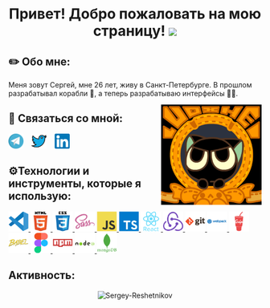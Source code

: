<h1 align="center">Привет! Добро пожаловать на мою страницу! <img
src="https://github.com/blackcater/blackcater/raw/main/images/Hi.gif" height="32" /></h1>

## ✏️ Обо мне:
Меня зовут Сергей, мне 26 лет, живу в Санкт-Петербурге. В прошлом разрабатывал корабли 🚢, а теперь разрабатываю интерфейсы 👨‍💻.

<img align="right" src="./img/banner.gif" width="200 " height="200" />

## 🧭 Связаться со мной:

<a href="https://t.me/sergeyholi"><img src="./img/telegram.svg" width="30 " height="30" /></a>
&nbsp;&nbsp;
<a href="https://twitter.com/"><img src="./img/twitter.svg" width="30 " height="30" /></a>
&nbsp;&nbsp;
<a href="https://linkedin.com/"><img src="./img/linkedin.svg" width="30 " height="30" /></a>



## ⚙️Технологии и инструменты, которые я использую:
<p>
  <a href="https://code.visualstudio.com/" target="_blank"> <img src="https://github.com/devicons/devicon/blob/master/icons/vscode/vscode-original.svg" alt="VS Code" width="40" height="40"/> </a>
  <a href="https://www.w3.org/html/" target="_blank"> <img src="https://raw.githubusercontent.com/devicons/devicon/master/icons/html5/html5-original-wordmark.svg" alt="html5" width="40" height="40"/> </a>
  <a href="https://www.w3schools.com/css/" target="_blank"> <img src="https://raw.githubusercontent.com/devicons/devicon/master/icons/css3/css3-original-wordmark.svg" alt="css3" width="40" height="40"/> </a> 
  <a href="https://sass-lang.com/" target="_blank"> <img src="https://github.com/devicons/devicon/blob/master/icons/sass/sass-original.svg" alt="SASS" width="40" height="40"/> </a>
  <a href="https://developer.mozilla.org/en-US/docs/Web/JavaScript" target="_blank"> <img src="https://raw.githubusercontent.com/devicons/devicon/master/icons/javascript/javascript-original.svg" alt="javascript" width="40" height="40"/> </a>
  <a href="https://www.typescriptlang.org/" target="_blank"> <img src="https://github.com/devicons/devicon/blob/master/icons/typescript/typescript-original.svg" alt="TypeScript" width="40" height="40"/> </a>
  <a href="https://reactjs.org/" target="_blank"> <img src="https://github.com/devicons/devicon/blob/master/icons/react/react-original-wordmark.svg" alt="React JS" width="40" height="40"/> </a>
  <a href="https://redux.js.org/" target="_blank"> <img src="https://github.com/devicons/devicon/blob/master/icons/redux/redux-original.svg" alt="Redux" width="40" height="40"/> </a>
  <a href="https://git-scm.com/" target="_blank"> <img src="https://github.com/devicons/devicon/blob/master/icons/git/git-original-wordmark.svg" alt="Git" width="40" height="40"/> </a>
  <a href="https://webpack.js.org/" target="_blank"> <img src="https://github.com/devicons/devicon/blob/master/icons/webpack/webpack-plain-wordmark.svg" alt="Webpack" width="40" height="40"/> </a>
  <a href="https://gulpjs.com/" target="_blank"> <img src="https://github.com/devicons/devicon/blob/master/icons/gulp/gulp-plain.svg" alt="Gulp" width="40" height="40"/> </a>
  <a href="https://babeljs.io/" target="_blank"> <img src="https://github.com/devicons/devicon/blob/master/icons/babel/babel-original.svg" alt="Babel" width="40" height="40"/> </a>
  <a href="https://www.figma.com/" target="_blank"> <img src="https://github.com/devicons/devicon/blob/master/icons/figma/figma-original.svg" alt="Figma" width="40" height="40"/> </a>
  <a href="https://www.npmjs.com/" target="_blank"> <img src="https://github.com/devicons/devicon/blob/master/icons/npm/npm-original-wordmark.svg" alt="NPM" width="40" height="40"/> </a>
  <a href="https://nodejs.org/en/" target="_blank"> <img src="https://github.com/devicons/devicon/blob/master/icons/nodejs/nodejs-original-wordmark.svg" alt="Node JS" width="40" height="40"/> </a>
  <a href="https://www.mongodb.com/" target="_blank"> <img src="https://github.com/devicons/devicon/blob/master/icons/mongodb/mongodb-plain-wordmark.svg" alt="Mongo DB" width="40" height="40"/> </a>
</p>

## Активность:

<div align="center">
	<p><img align="center" src="https://github-readme-streak-stats.herokuapp.com/?user=Sergey-Reshetnikov&theme=dark" alt="Sergey-Reshetnikov" /></p>
</div>

